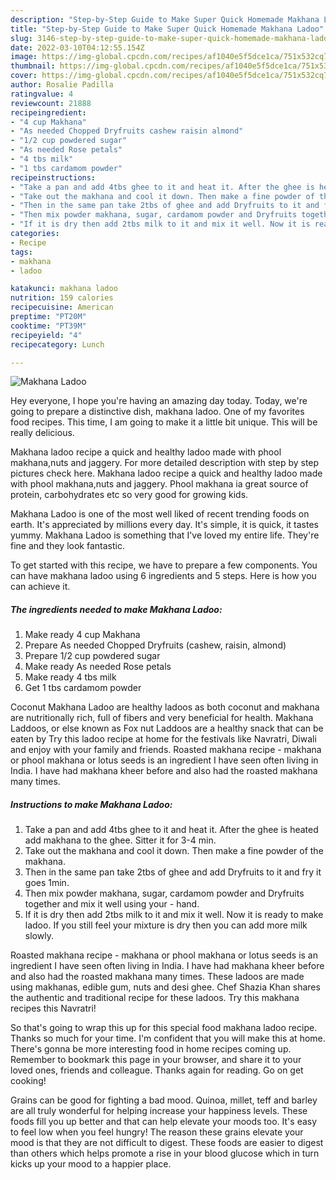 ```yaml
---
description: "Step-by-Step Guide to Make Super Quick Homemade Makhana Ladoo"
title: "Step-by-Step Guide to Make Super Quick Homemade Makhana Ladoo"
slug: 3146-step-by-step-guide-to-make-super-quick-homemade-makhana-ladoo
date: 2022-03-10T04:12:55.154Z
image: https://img-global.cpcdn.com/recipes/af1040e5f5dce1ca/751x532cq70/makhana-ladoo-recipe-main-photo.jpg
thumbnail: https://img-global.cpcdn.com/recipes/af1040e5f5dce1ca/751x532cq70/makhana-ladoo-recipe-main-photo.jpg
cover: https://img-global.cpcdn.com/recipes/af1040e5f5dce1ca/751x532cq70/makhana-ladoo-recipe-main-photo.jpg
author: Rosalie Padilla
ratingvalue: 4
reviewcount: 21888
recipeingredient:
- "4 cup Makhana"
- "As needed Chopped Dryfruits cashew raisin almond"
- "1/2 cup powdered sugar"
- "As needed Rose petals"
- "4 tbs milk"
- "1 tbs cardamom powder"
recipeinstructions:
- "Take a pan and add 4tbs ghee to it and heat it. After the ghee is heated add makhana to the ghee. Sitter it for 3-4 min."
- "Take out the makhana and cool it down. Then make a fine powder of the makhana."
- "Then in the same pan take 2tbs of ghee and add Dryfruits to it and fry it goes 1min."
- "Then mix powder makhana, sugar, cardamom powder and Dryfruits together and mix it well using your hand."
- "If it is dry then add 2tbs milk to it and mix it well. Now it is ready to make ladoo. If you still feel your mixture is dry then you can add more milk slowly."
categories:
- Recipe
tags:
- makhana
- ladoo

katakunci: makhana ladoo 
nutrition: 159 calories
recipecuisine: American
preptime: "PT20M"
cooktime: "PT39M"
recipeyield: "4"
recipecategory: Lunch

---
```



![Makhana Ladoo](https://img-global.cpcdn.com/recipes/af1040e5f5dce1ca/751x532cq70/makhana-ladoo-recipe-main-photo.jpg)

Hey everyone, I hope you're having an amazing day today. Today, we're going to prepare a distinctive dish, makhana ladoo. One of my favorites food recipes. This time, I am going to make it a little bit unique. This will be really delicious.

Makhana ladoo recipe a quick and healthy ladoo made with phool makhana,nuts and jaggery. For more detailed description with step by step pictures check here. Makhana ladoo recipe a quick and healthy ladoo made with phool makhana,nuts and jaggery. Phool makhana ia great source of protein, carbohydrates etc so very good for growing kids.

Makhana Ladoo is one of the most well liked of recent trending foods on earth. It's appreciated by millions every day. It's simple, it is quick, it tastes yummy. Makhana Ladoo is something that I've loved my entire life. They're fine and they look fantastic.


To get started with this recipe, we have to prepare a few components. You can have makhana ladoo using 6 ingredients and 5 steps. Here is how you can achieve it.

<!--inarticleads1-->

##### The ingredients needed to make Makhana Ladoo:

1. Make ready 4 cup Makhana
1. Prepare As needed Chopped Dryfruits (cashew, raisin, almond)
1. Prepare 1/2 cup powdered sugar
1. Make ready As needed Rose petals
1. Make ready 4 tbs milk
1. Get 1 tbs cardamom powder


Coconut Makhana Ladoo are healthy ladoos as both coconut and makhana are nutritionally rich, full of fibers and very beneficial for health. Makhana Laddoos, or else known as Fox nut Laddoos are a healthy snack that can be eaten by Try this ladoo recipe at home for the festivals like Navratri, Diwali and enjoy with your family and friends. Roasted makhana recipe - makhana or phool makhana or lotus seeds is an ingredient I have seen often living in India. I have had makhana kheer before and also had the roasted makhana many times. 

<!--inarticleads2-->

##### Instructions to make Makhana Ladoo:

1. Take a pan and add 4tbs ghee to it and heat it. After the ghee is heated add makhana to the ghee. Sitter it for 3-4 min.
1. Take out the makhana and cool it down. Then make a fine powder of the makhana.
1. Then in the same pan take 2tbs of ghee and add Dryfruits to it and fry it goes 1min.
1. Then mix powder makhana, sugar, cardamom powder and Dryfruits together and mix it well using your - hand.
1. If it is dry then add 2tbs milk to it and mix it well. Now it is ready to make ladoo. If you still feel your mixture is dry then you can add more milk slowly.


Roasted makhana recipe - makhana or phool makhana or lotus seeds is an ingredient I have seen often living in India. I have had makhana kheer before and also had the roasted makhana many times. These ladoos are made using makhanas, edible gum, nuts and desi ghee. Chef Shazia Khan shares the authentic and traditional recipe for these ladoos. Try this makhana recipes this Navratri! 

So that's going to wrap this up for this special food makhana ladoo recipe. Thanks so much for your time. I'm confident that you will make this at home. There's gonna be more interesting food in home recipes coming up. Remember to bookmark this page in your browser, and share it to your loved ones, friends and colleague. Thanks again for reading. Go on get cooking!

Grains can be good for fighting a bad mood. Quinoa, millet, teff and barley are all truly wonderful for helping increase your happiness levels. These foods fill you up better and that can help elevate your moods too. It's easy to feel low when you feel hungry! The reason these grains elevate your mood is that they are not difficult to digest. These foods are easier to digest than others which helps promote a rise in your blood glucose which in turn kicks up your mood to a happier place.
